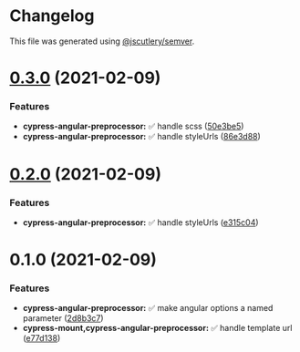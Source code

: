 # Changelog

This file was generated using [@jscutlery/semver](https://github.com/jscutlery/semver).

# [0.3.0](https://github.com/jscutlery/test-utils/compare/cypress-angular-preprocessor-0.1.0...cypress-angular-preprocessor-0.3.0) (2021-02-09)


### Features

* **cypress-angular-preprocessor:** ✅ handle scss ([50e3be5](https://github.com/jscutlery/test-utils/commit/50e3be540c073f19a3df139f74635445f78ccbdd))
* **cypress-angular-preprocessor:** ✅ handle styleUrls ([86e3d88](https://github.com/jscutlery/test-utils/commit/86e3d8883408440960aae924d774a8351a484d56))



# [0.2.0](https://github.com/jscutlery/test-utils/compare/cypress-angular-preprocessor-0.1.0...cypress-angular-preprocessor-0.2.0) (2021-02-09)


### Features

* **cypress-angular-preprocessor:** ✅ handle styleUrls ([e315c04](https://github.com/jscutlery/test-utils/commit/e315c04b778379c3e275e166549edcf997c0b329))



# 0.1.0 (2021-02-09)


### Features

* **cypress-angular-preprocessor:** ✅ make angular options a named parameter ([2d8b3c7](https://github.com/jscutlery/test-utils/commit/2d8b3c793b25a1b67c7f2477e4933312388a90bd))
* **cypress-mount,cypress-angular-preprocessor:** ✅ handle template url ([e77d138](https://github.com/jscutlery/test-utils/commit/e77d13870124b87583abcf363c5b786a2a8635f5))

